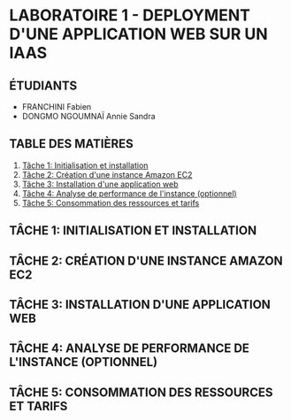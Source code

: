 # LABORATOIRE 1 - DEPLOYMENT D'UNE APPLICATION WEB SUR UN IAAS

## ÉTUDIANTS

* FRANCHINI Fabien
* DONGMO NGOUMNAÏ Annie Sandra


## TABLE DES MATIÈRES

1. [Tâche 1: Initialisation et installation](#t%C3%82che-1-initialisation-et-installation)
2. [Tâche 2: Création d'une instance Amazon EC2](#t%C3%82che-2-cr%C3%89ation-dune-instance-amazon-ec2)
3. [Tâche 3: Installation d'une application web](#t%C3%82che-3-installation-dune-application-web)
4. [Tâche 4: Analyse de performance de l'instance (optionnel)](#t%C3%82che-4-analyse-de-performance-de-linstance-optionnel)
5. [Tâche 5: Consommation des ressources et tarifs](#t%C3%82che-5-consommation-des-ressources-et-prix)


## TÂCHE 1: INITIALISATION ET INSTALLATION

## TÂCHE 2: CRÉATION D'UNE INSTANCE AMAZON EC2
 
## TÂCHE 3: INSTALLATION D'UNE APPLICATION WEB

## TÂCHE 4: ANALYSE DE PERFORMANCE DE L'INSTANCE (OPTIONNEL)

## TÂCHE 5: CONSOMMATION DES RESSOURCES ET TARIFS
